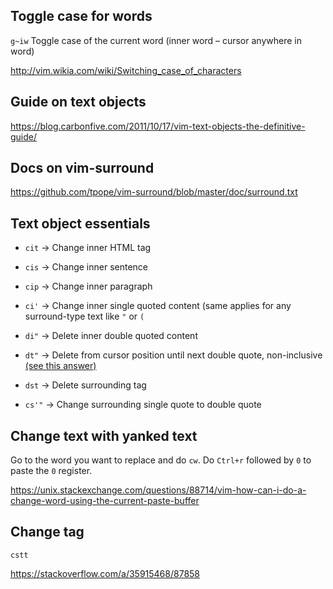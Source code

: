 ## Toggle case for words

`g~iw`
Toggle case of the current word (inner word – cursor anywhere in word)

http://vim.wikia.com/wiki/Switching_case_of_characters

## Guide on text objects

https://blog.carbonfive.com/2011/10/17/vim-text-objects-the-definitive-guide/

## Docs on vim-surround

https://github.com/tpope/vim-surround/blob/master/doc/surround.txt

## Text object essentials

- `cit` -> Change inner HTML tag
- `cis` -> Change inner sentence
- `cip` -> Change inner paragraph

- `ci'` -> Change inner single quoted content (same applies for any surround-type text like `"` or `(`
- `di"` -> Delete inner double quoted content
- `dt"` -> Delete from cursor position until next double quote, non-inclusive [(see this answer)](https://askubuntu.com/questions/64833/vi-shortcut-to-delete-until-the-next-x-character)

- `dst` -> Delete surrounding tag
- `cs'"` -> Change surrounding single quote to double quote

## Change text with yanked text

Go to the word you want to replace and do `cw`. Do `Ctrl+r` followed by `0` to paste the `0` register.

https://unix.stackexchange.com/questions/88714/vim-how-can-i-do-a-change-word-using-the-current-paste-buffer

## Change tag

`cstt`

https://stackoverflow.com/a/35915468/87858
